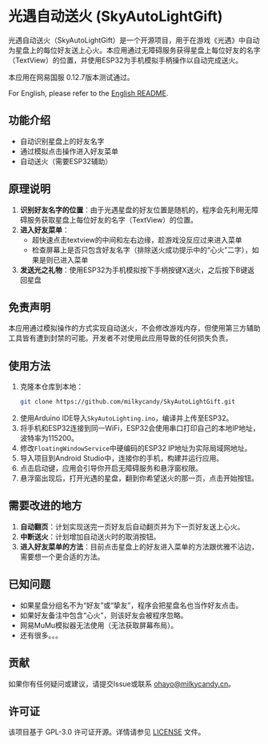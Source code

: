 # 光遇自动送火 (SkyAutoLightGift)

光遇自动送火（SkyAutoLightGift）是一个开源项目，用于在游戏《光遇》中自动为星盘上的每位好友送上心火。本应用通过无障碍服务获得星盘上每位好友的名字（TextView）的位置，并使用ESP32为手机模拟手柄操作以自动完成送火。

本应用在网易国服 0.12.7版本测试通过。

For English, please refer to the [English README](README_EN.md).

## 功能介绍

- 自动识别星盘上的好友名字
- 通过模拟点击操作进入好友菜单
- 自动送火（需要ESP32辅助）

## 原理说明

1. **识别好友名字的位置**：由于光遇星盘的好友位置是随机的，程序会先利用无障碍服务获取星盘上每位好友的名字（TextView）的位置。
2. **进入好友菜单**：
    - 超快速点击textview的中间和左右边缘，趁游戏没反应过来进入菜单
    - 检查屏幕上是否只包含好友名字（排除送火成功提示中的“心火”二字），如果是则已进入菜单
4. **发送光之礼物**：使用ESP32为手机模拟按下手柄按键X送火，之后按下B键返回星盘

## 免责声明

本应用通过模拟操作的方式实现自动送火，不会修改游戏内存，但使用第三方辅助工具皆有遭到封禁的可能。开发者不对使用此应用导致的任何损失负责。

## 使用方法

1. 克隆本仓库到本地：
    ```bash
    git clone https://github.com/milkycandy/SkyAutoLightGift.git
    ```
2. 使用Arduino IDE导入`SkyAutoLighting.ino`，编译并上传至ESP32。
3. 将手机和ESP32连接到同一WiFi，ESP32会使用串口打印自己的本地IP地址，波特率为115200。
4. 修改`FloatingWindowService`中硬编码的ESP32 IP地址为实际局域网地址。
5. 导入项目到Android Studio中，连接你的手机，构建并运行应用。
6. 点击启动键，应用会引导你开启无障碍服务和悬浮窗权限。
7. 悬浮窗出现后，打开光遇的星盘，翻到你希望送火的那一页，点击开始按钮。

## 需要改进的地方

1. **自动翻页**：计划实现送完一页好友后自动翻页并为下一页好友送上心火。
2. **中断送火**：计划增加自动送火时的取消按钮。
3. **进入好友菜单的方法**：目前点击星盘上的好友进入菜单的方法跟优雅不沾边，需要想一个更合适的方法。

## 已知问题

- 如果星盘分组名不为“好友”或“挚友”，程序会把星盘名也当作好友点击。
- 如果好友备注中包含“心火”，则该好友会被程序忽略。
- 网易MuMu模拟器无法使用（无法获取屏幕布局）。
- 还有很多。。。

## 贡献

如果你有任何疑问或建议，请提交Issue或联系 [ohayo@milkycandy.cn](mailto:ohayo@milkycandy.cn)。

## 许可证

该项目基于 GPL-3.0 许可证开源。详情请参见 [LICENSE](LICENSE) 文件。
